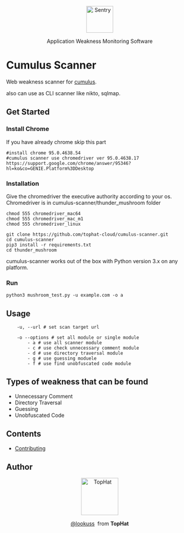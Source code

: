 

<p align="center">
  <p align="center">
    <a href="https://cumulus.tophat.cloud" target="_blank">
      <img src="https://jinui.s3.ap-northeast-2.amazonaws.com/tophat/logo.png" alt="Sentry" height="72">
    </a>
  </p>
  <p align="center">
    Application Weakness Monitoring Software
  </p>
</p>

# Cumulus Scanner

Web weakness scanner for [cumulus](https://cumulus.tophat.cloud).

also can use as CLI scanner like nikto, sqlmap.

## Get Started
### Install Chrome
If you have already chrome skip this part
```
#install chrome 95.0.4638.54
#cumulus scanner use chromedriver ver 95.0.4638.17
https://support.google.com/chrome/answer/95346?hl=ko&co=GENIE.Platform%3DDesktop
```
### Installation 
Give the chromedriver the executive authority according to your os.
Chromedriver is in cumulus-scanner/thunder_mushroom folder
```
chmod 555 chromedriver_mac64
chmod 555 chromedriver_mac_m1
chmod 555 chromedriver_linux
```

```
git clone https://github.com/tophat-cloud/cumulus-scanner.git
cd cumulus-scanner
pip3 install -r requirements.txt
cd thunder_mushroom
```

cumulus-scanner works out of the box with Python version 3.x on any platform.
### Run

```
python3 mushroom_test.py -u example.com -o a
```

## Usage

```
    -u, --url # set scan target url
    
    -o --options # set all module or single module
        - a # use all scanner module
        - c # use check unnecessary comment module
        - d # use directory traversal module
        - g # use guessing moduele
        - f # use find unobfuscated code module
```
    
## Types of weakness that can be found
- Unnecessary Comment
- Directory Traversal
- Guessing
- Unobfuscated Code

## Contents
- [Contributing](https://github.com/tophat-cloud/cumulus-scanner/blob/master/CONTRIBUTING.md)

## Author
<p align="center">
  <p align="center">
    <a href="https://github.com/tophat-cloud" target="_blank">
      <img src="https://jinui.s3.ap-northeast-2.amazonaws.com/tophat/tophat.png" alt="TopHat" height="100">
    </a>
  </p>

  <p align="center">
    <a href="http://github.com/lookuss" target="_blank">@lookuss</a>&nbsp from <strong>TopHat</strong>
  </p>
</p>
